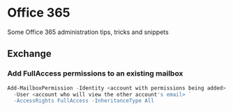 # Office 365
Some Office 365 administration tips, tricks and snippets

## Exchange

### Add FullAccess permissions to an existing mailbox
```powershell
Add-MailboxPermission -Identity <account with permissions being added> `
  -User <account who will view the other account's email> `
  -AccessRights FullAccess -InheritanceType All
```
